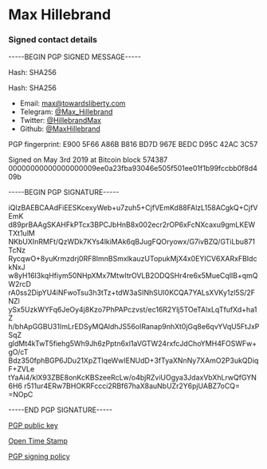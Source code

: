 # Max Hillebrand
### Signed contact details

-----BEGIN PGP SIGNED MESSAGE-----

Hash: SHA256

Hash: SHA256

* Email: [max@towardsliberty.com](mailto:max@towardsliberty.com)
* Telegram: [@Max_Hillebrand](https://t.me/Max_Hillebrand)
* Twitter: [@HillebrandMax](https://twitter.com/HillebrandMax)
* Github: [@MaxHillebrand](https://github.com/maxhillebrand)

PGP fingerprint: E900 5F66 A86B B816 BD7D 967E BEDC D95C 42AC 3C57

Signed on May 3rd 2019 at Bitcoin block 574387
00000000000000000009ee0a23fba93046e505f501ee01f1b99fccbb0f8d409b

-----BEGIN PGP SIGNATURE-----

iQIzBAEBCAAdFiEESKcexyWeb+u7zuh5+CjfVEmKd88FAlzL158ACgkQ+CjfVEmK
d89prBAAgSKAHFkPTcx3BPCJbHnB8x002ecr2rOP6xFcNXcaxu9gmLKEWTXt1ulM
NKbUXInRMFt/QzWDk7KYs4lkiMAk6qBJugFQOryowx/G7ivBZQ/GTiLbu871TcNz
RycqwO+8yuKrmzdrj0RF8ImnBSmxlkauzUTopukMjX4x0EYICV6XARxFBIdckNxJ
w8yH16I3kqHfiym50NHpXMx7MtwItrOVLB2ODQSHr4re6x5MueCqlIB+qmQW2rcD
rA0ss2DipYU4iNFwoTsu3h3tTz+tdW3aSINhSUI0KCQA7YALsXVKy1zl5S/2FNZl
ySx5UzkWYFq6JeOy4j8Kzo7PhPAPczvst/ec16R2Ylj5TOeTAlxLqTfufXd+ha1Z
h/bhApGGBU31ImLrEDSyMQAldhJS56oIRanap9nhXt0jGq8e6qvYVqU5FtJxPSqZ
gldMt4kTwT5fiehg5Wh9Jh6zPptn6xl1aVGTW24rxfcJdChoYMH4FOSWFw+gO/cT
Bdz350fphBGP6JDu21XpZTlqeWwIENUdD+3fTyaXNnNy7XAmO2P3ukQDiqF+ZVLe
tYaAi4/klX93ZBE8onKcKBSzeeRcLw/o4bjRZviUOgya3JdaxVbXhLrwQfGYN6H6
r511ur4ERw7BHOKRFccci2RBf67haX8auNbUZr2Y6pjUABZ7oCQ=
=NOpC

-----END PGP SIGNATURE-----

[PGP public key](PGP_MaxHillebrand.txt)

[Open Time Stamp](MaxHillebrandContact.txt.asc.ots)

[PGP signing policy](PGP_policy.txt)
